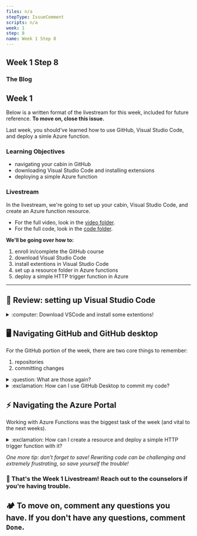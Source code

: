 ```yaml
---
files: n/a
stepType: IssueComment
scripts: n/a
week: 1
step: 8
name: Week 1 Step 8
---
```


## Week 1 Step 8

### The Blog
## **Week 1**

Below is a written format of the livestream for this week, included for future reference. **To move on, close this issue.**

Last week, you should've learned how to use GitHub, Visual Studio Code, and deploy a simle Azure function.

### **Learning Objectives**

- navigating your cabin in GitHub
- downloading Visual Studio Code and installing extensions
- deploying a simple Azure function

### **Livestream**

In the livestream, we're going to set up your cabin, Visual Studio Code, and create an Azure function resource.

- For the full video, look in the [video folder](https://github.com/emsesc/bitcamp-serverless/blob/master/week2/livestream/videos).
- For the full code, look in the [code folder](https://github.com/emsesc/bitcamp-serverless/blob/master/week2/livestream/code).

**We'll be going over how to:**

1. enroll in/complete the GitHub course
2. download Visual Studio Code
3. install extentions in Visual Studio Code
4. set up a resource folder in Azure functions
5. deploy a simple HTTP trigger function in Azure

---

## 📝 Review: setting up Visual Studio Code

<details>
<summary>:computer: Download VSCode and install some extentions!</summary>
  </br>
  
**Visual Studio Code (or VSCode) was downloaded from this link: https://code.visualstudio.com**

Inside VSCode, you downloaded four extensions: **Azure Account, Azure App Service, Azure Functions, and Live Server.** All of the Azure extensions allow you to work on your Azure Function App in VS code instead of working directly through the Microsoft portal. Live Server is a quick and temporary testing server, and you can use it to test HTML pages. To launch, right click on your html file and press "Open with Live Server" or click "Go Live" in the bottom right corner:

<img width="552" alt="Screen Shot 2021-01-10 at 1 53 20 PM" src="https://user-images.githubusercontent.com/70852990/104403390-6cf44c80-5526-11eb-8274-0a73f0840954.png">
<img width="552" alt="Screen Shot 2021-01-10 at 1 53 40 PM" src="https://user-images.githubusercontent.com/70852990/104403466-93b28300-5526-11eb-8534-34e408a5d600.png">
<br></br>
</details>


## 🖥️ Navigating GitHub and GitHub desktop

For the GitHub portion of the week, there are two core things to remember:

1. repositories
2. committing changes

<details>
<summary>:question: What are those again?</summary>
  </br>
  
Repositories (or repos) are essentially **folders where you can store files of code.** The repo of our camp was duplicated into your account when you clicked "Create Template" so that you can commit changes and complete each lesson.

For our camp, each week is placed inside an issue. Only when you complete the week (committing the necessary code and commenting), will the issue close and you can move on to the next issue. Don’t worry – committing changes is easier than it sounds.
<br><br/>
</details>

<details>
<summary>:exclamation: How can I use GitHub Desktop to commit my code?</summary>
  </br>
  
1. Download GitHub desktop. This is one way you can commit changes to the cabin repo to complete each lesson here.
2. To have access to the cabin repository on GitHub desktop, the name of your repo needs to be entered in the top-left corner in the box with placeholder “Filter” and “Clone Repository” should be selected.

<img width="429" alt="clone" src="https://user-images.githubusercontent.com/70852990/104529805-8e157580-55d8-11eb-9b12-b004263a71ce.png">

3. Click “Pull Origin” once the repo is cloned to pull to GitHub desktop the most current version of the learning lab.
4. Open VSCode by clicking the button “Open in Visual Studio Code”. The files in the learning lab will be opened in VS code, and now you can complete the lesson (adding the necessary code). You need to add your code in a new file, so make sure you create a new file under the folder in VSCode. When you are done creating your new file and adding the necessary code, save the file and return to GitHub desktop.
5. The change will be shown. Add a summary and description of your change and then click “Commit to main”. Next, click “Push origin”, to push the change made in VSCode to the website.

<img width="900" alt="steps4desktop" src="https://user-images.githubusercontent.com/70852990/104529850-a6859000-55d8-11eb-9a85-908d18b52421.png">

*Remember, each step and lesson is posted on the repo on github.com. You will commit changes when the lesson instructs you to, and once you click “Push origin” and refresh the GitHub page, the issue will close and you can move on.*
<br><br/>
</details>


## ⚡️ Navigating the Azure Portal

Working with Azure Functions was the biggest task of the week (and vital to the next weeks).

<details>
<summary>:exclamation: How can I create a resource and deploy a simple HTTP trigger function with it?</summary>
  </br>
  
1. Click “Create a resource” in your portal (near the top left of the screen)

<img width="1134" alt="resourceCreate" src="https://user-images.githubusercontent.com/70852990/104529849-a6859000-55d8-11eb-9d4e-335f21c94776.png">

2. Choose “Function App” (it should be in the list of popular resources, with the lightning logo)

<img width="589" alt="FunctionApp" src="https://user-images.githubusercontent.com/70852990/104529847-a5ecf980-55d8-11eb-8ca2-b739ea386472.png">

3. Create a new resource group, with a unique resource name (make it relevant to what the app does). Add a unique Function App name as well.
4. Make sure the "Code" button is selected next to Publish, the Runtime stack is Node.js, and the Version selected is 12 LTS

<img width="763" alt="codeDocker" src="https://user-images.githubusercontent.com/70852990/104529846-a5ecf980-55d8-11eb-8883-a128333c4bff.png">

5. Select your region
6. All of the other tabs in this step should be correctly filled (you can double-check them if you want), so you should be ready to click “Create”
7. Deploying may take a few minutes – be patient!
8. Once the function is deployed, open it and go to the “Functions” tap on the left (with symbol {fx}).
9. Click “Add” on this page, and then “HTTP trigger” (in the side window that opens)
10. Click “Add” (at the bottom of the side window) – creating this HTTP trigger may take a few seconds, so remember: patience!

<img width="1167" alt="httpTrigger" src="https://user-images.githubusercontent.com/70852990/104529848-a6859000-55d8-11eb-902d-f77bfd3df12a.png">

11. Once this trigger is created, it should open automatically. Click the “Code + Test” tab on the left side, and the code should open.

<img width="1440" alt="code+Test" src="https://user-images.githubusercontent.com/70852990/104529845-a5ecf980-55d8-11eb-9c88-64e6e5065a2a.png">

12. If you need to review the code we created, review the livestream.
13. Click “Save” and “Refresh” (in that order, and refresh only once the trigger has completely saved) when you have finished writing your code (or in between – it never hurts).
14. Click “Test/Run” once you are ready to try out your new trigger function. If it all works smoothly, and the code has no errors, you should receive the correct time based on the information inputted!
<br><br/>
</details>

*One more tip: don’t forget to save! Rewriting code can be challenging and extremely frustrating, so save yourself the trouble!*

### 🎉 That's the Week 1 Livestream! Reach out to the counselors if you're having trouble.

## **:camping: To move on, comment any questions you have. If you don't have any questions, comment `Done`.**
